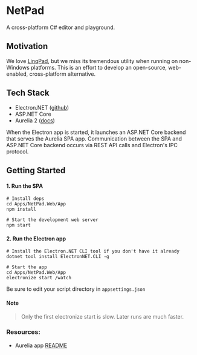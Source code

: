 # NetPad
A cross-platform C# editor and playground.

## Motivation
We love [LinqPad](https://www.linqpad.net/), but we miss its tremendous utility when 
running on non-Windows platforms. This is an effort to develop an open-source, web-enabled, 
cross-platform alternative. 

## Tech Stack
* Electron.NET ([github](https://github.com/ElectronNET/Electron.NET))
* ASP.NET Core
* Aurelia 2 ([docs](https://docs.aurelia.io/))

When the Electron app is started, it launches an ASP.NET Core backend that serves 
the Aurelia SPA app. Communication between the SPA and ASP.NET Core backend occurs 
via REST API calls and Electron's IPC protocol.

## Getting Started
#### 1. Run the SPA
```
# Install deps
cd Apps/NetPad.Web/App
npm install

# Start the development web server
npm start
```

#### 2. Run the Electron app
```
# Install the Electron.NET CLI tool if you don't have it already
dotnet tool install ElectronNET.CLI -g

# Start the app
cd Apps/NetPad.Web/App
electronize start /watch
```

Be sure to edit your script directory in `appsettings.json`

#### Note
> Only the first electronize start is slow. Later runs are much faster.

### Resources:
* Aurelia app [README](https://github.com/tareqimbasher/NetPad/tree/main/src/Apps/NetPad.Web/App)
